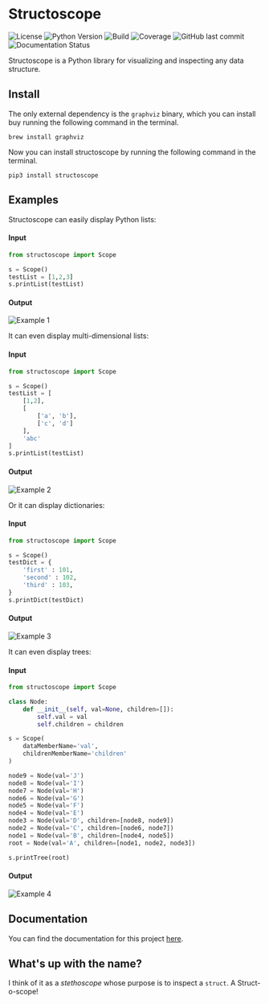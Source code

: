 # Structoscope
![License](https://img.shields.io/github/license/matteosandrin/structoscope)
![Python Version](https://img.shields.io/badge/python-3.8-blue)
![Build](https://img.shields.io/github/workflow/status/matteosandrin/structoscope/test/master)
![Coverage](https://img.shields.io/codecov/c/github/matteosandrin/structoscope/master)
![GitHub last commit](https://img.shields.io/github/last-commit/matteosandrin/structoscope)
![Documentation Status](https://readthedocs.org/projects/structoscope/badge/?version=latest)


Structoscope is a Python library for visualizing and inspecting any data structure.

## Install

The only external dependency is the `graphviz` binary, which you can install buy running the following command in the terminal.  

```
brew install graphviz
```

Now you can install structoscope by running the following command in the terminal.

```
pip3 install structoscope
```

## Examples

Structoscope can easily display Python lists:

#### Input
```python
from structoscope import Scope

s = Scope()
testList = [1,2,3]
s.printList(testList)
```

#### Output
![Example 1](example_01.png)

It can even display multi-dimensional lists:

#### Input
```python
from structoscope import Scope

s = Scope()
testList = [
    [1,2],
    [
        ['a', 'b'],
        ['c', 'd']
    ],
    'abc'
]
s.printList(testList)
```

#### Output
![Example 2](example_02.png)

Or it can display dictionaries:

#### Input
```python
from structoscope import Scope

s = Scope()
testDict = {
    'first' : 101,
    'second' : 102,
    'third' : 103,
}
s.printDict(testDict)
```

#### Output
![Example 3](example_03.png)

It can even display trees:

#### Input
```python
from structoscope import Scope

class Node:
    def __init__(self, val=None, children=[]):
        self.val = val
        self.children = children

s = Scope(
    dataMemberName='val',
    childrenMemberName='children'
)

node9 = Node(val='J')
node8 = Node(val='I')
node7 = Node(val='H')
node6 = Node(val='G')
node5 = Node(val='F')
node4 = Node(val='E')
node3 = Node(val='D', children=[node8, node9])
node2 = Node(val='C', children=[node6, node7])
node1 = Node(val='B', children=[node4, node5])
root = Node(val='A', children=[node1, node2, node3])

s.printTree(root)
```

#### Output
![Example 4](example_04.png)


## Documentation

You can find the documentation for this project [here](https://structoscope.readthedocs.io/en/latest/).

## What's up with the name?

I think of it as a *stethoscope* whose purpose is to inspect a `struct`. A Struct-o-scope!
